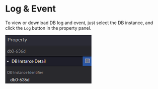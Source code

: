 # Log & Event

To view or download DB log and event, just select the DB instance, and click the `Log` button in the property panel.

![](https://raw.githubusercontent.com/MadeiraCloud/docs-image/master/ide_property_rds_log.png)
